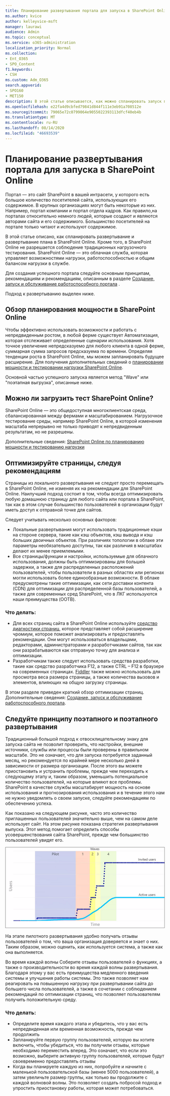 ```yaml
---
title: Планирование развертывания портала для запуска в SharePoint Online
ms.author: kvice
author: kelleyvice-msft
manager: laurawi
audience: Admin
ms.topic: conceptual
ms.service: o365-administration
localization_priority: Normal
ms.collection:
- Ent_O365
- SPO_Content
f1.keywords:
- CSH
ms.custom: Adm_O365
search.appverid:
- SPO160
- MET150
description: В этой статье описывается, как можно спланировать запуск портала в SharePoint Online и какие действия предпринять для успешного запуска.
ms.openlocfilehash: e22fa4d9cbfed79841d844f111e3eb91a708512e
ms.sourcegitcommit: 79065e72c0799064e9055022393113dfcf40eb4b
ms.translationtype: MT
ms.contentlocale: ru-RU
ms.lasthandoff: 08/14/2020
ms.locfileid: "46693539"
---
```

# <a name="planning-your-portal-launch-roll-out-plan-in-sharepoint-online"></a>Планирование развертывания портала для запуска в SharePoint Online

Портал — это сайт SharePoint в вашей интрасети, у которого есть большое количество посетителей сайта, использующих его содержимое. В крупных организациях могут быть некоторые из них. Например, портал компании и портал отдела кадров. Как правило,на порталах относительно немного людей, которые создают и являются авторами сайта и его содержимого. Большинство посетителей на портале только читают и используют содержимое.

В этой статье описано, как спланировать развертывание и развертывание плана в SharePoint Online. Кроме того, в SharePoint Online не разрешается соблюдение традиционных нагрузочного тестирования. SharePoint Online — это облачная служба, которая управляет возможностями нагрузки, работоспособностью и общим балансом нагрузки в службе.

Для создания успешного портала следуйте основным принципам, рекомендациям и рекомендациям, описанным в разделе [Создание, запуск и обслуживание работоспособного портала](https://go.microsoft.com/fwlink/?linkid=2105838) . 

Подход к развертыванию выделен ниже.

## <a name="overview-of-capacity-planning-in-sharepoint-online"></a>Обзор планирования мощности в SharePoint Online
Чтобы эффективно использовать возможности и работать с непредвиденным ростом, в любой ферме существует Автоматизация, которая отслеживает определенные сценарии использования. Хотя точное увеличение непредсказуемо для любого клиента в одной ферме, суммарная сумма запросов предсказуема по времени. Определяя тенденции роста в SharePoint Online, мы можем запланировать будущее расширение. Для получения дополнительных сведений о [планировании мощности и тестировании нагрузки SharePoint Online](capacity-planning-and-load-testing-sharepoint-online.md).

Основной частью успешного запуска является метод "Wave" или "поэтапная выгрузка", описанные ниже. 

## <a name="can-i-load-test-sharepoint-online"></a>Можно ли загрузить тест SharePoint Online?
SharePoint Online — это общедоступная многоклиентская среда, сбалансированная между фермами и масштабированием. Нагрузочное тестирование среды, например SharePoint Online, в которой изменения масштаба непрерывно не только приводят к непредвиденным результатам, но не разрешены. 

Дополнительные сведения:  [SharePoint Online по планированию мощности и тестированию нагрузки](capacity-planning-and-load-testing-sharepoint-online.md)

## <a name="optimize-pages-by-following-recommended-guidelines"></a>Оптимизируйте страницы, следуя рекомендациям
Страницы из локального развертывания не следует просто перемещать в SharePoint Online, не изменяя их на рекомендации для SharePoint Online. Наилучший подход состоит в том, чтобы всегда оптимизировать любую домашнюю страницу для любого сайта или портала в SharePoint, так как в этом случае большинство пользователей в организации будут иметь доступ к отправной точке для сайтов.

Следует учитывать несколько основных факторов:
- Локальные развертывания могут использовать традиционные кэши на стороне сервера, такие как кэш объектов, кэш вывода и кэш больших двоичных объектов. При различиях топологии в облаке эти параметры необязательно доступны, так как различия в масштабах делают их менее приемлемыми.
- Все страницы/функции и настройки, используемые для облачного использования, должны быть оптимизированы для большей задержки, а также для распределенных расположений пользователей, чтобы пользователи в разных областях или регионах могли использовать более единообразные возможности. В облаке предусмотрены такие оптимизации, как сети доставки контента (CDN) для оптимизации для распределенной базы пользователей, а также для современных сред SharePoint, что в ЛКГ используются наши преимущества (OOTB).

### <a name="what-to-do"></a>Что делать:
 - Для всех страниц сайта в SharePoint Online используйте [средство диагностики страниц](https://aka.ms/perftool), которое представляет собой расширение чромиум, которое поможет анализировать и предоставлять рекомендации. Они могут использоваться владельцами, редакторами, администраторами и разработчиками сайтов, так как они разрабатываются как отправную точку для анализа и оптимизации.
 - Разработчикам также следует использовать средства разработки, такие как средство разработчика F12, а также CTRL – F12 в браузере на современных страницах. [Fiddler](https://www.telerik.com/download/fiddler) также можно использовать для просмотра веса размера страницы, а также количества вызовов и элементов, влияющих на общую загрузку страницы. 

В этом разделе приведен краткий обзор оптимизации страниц.  Дополнительные сведения:  [Создание, запуск и обслуживание работоспособного портала](https://go.microsoft.com/fwlink/?linkid=2105838).

## <a name="follow-a-wave--phased-roll-out-approach"></a>Следуйте принципу поэтапного и поэтапного развертывания
Традиционный большой подход к отвосклицательному знаку для запуска сайта не позволит проверить, что настройки, внешние источники, службы или процессы были проверены в правильном масштабе. Это не означает, что для запуска потребуется заданный месяц, но рекомендуется по крайней мере несколько дней в зависимости от размера организации. После этого вы можете приостановить и устранить проблемы, прежде чем переходить к следующему этапу и, таким образом, уменьшить потенциальное количество пользователей, на которые влияют все проблемы. SharePoint в качестве службы масштабирует мощность на основе использования и прогнозирования использования и в течение этого нам не нужно уведомлять о своем запуске, следуйте рекомендациям по обеспечению успеха.
  
Как показано на следующем рисунке, часто это количество приглашенных пользователей значительно выше, чем на самом деле использует сайт. На этом рисунке показана стратегия развертывания выпуска. Этот метод помогает определить способы усовершенствования сайта SharePoint, прежде чем большинство пользователей увидят его.
  
![Диаграмма, показывающая приглашенных и активных пользователей](../media/0bc14a20-9420-4986-b9b9-fbcd2c6e0fb9.png)
  
На этапе пилотного развертывания удобно получать отзывы пользователей о том, что ваша организация доверяется и знает о них. Таким образом, можно оценить, как используется система, а также как она выполняется.
  
Во время каждой волны Соберите отзывы пользователей о функциях, а также о производительности во время каждой волны развертывания. Благодаря этому у вас есть преимущества медленного введения системы и улучшения работы системы. Это также позволяет нам реагировать на повышенную нагрузку при развертывании сайта до большего числа пользователей, а также в сочетании с соблюдением рекомендаций по оптимизации страниц, что позволяет пользователям получить положительную среду.

### <a name="what-to-do"></a>Что делать:
- Определите время каждого этапа и убедитесь, что у вас есть непредвиденная или временная возможность, прежде чем продолжить
- Запланируйте первую группу пользователей, которую вы хотите включить, чтобы убедиться, что вы получили отзывы, которые необходимо переместить вперед. Это означает, что если это возможно, выберите активную группу пользователей, которые будут своевременно предоставлять отзывы
- Когда вы планируете каждую из них, попробуйте и начните с маленькой пользовательской базы (менее 5000 пользователей), а затем увеличьте размер группы, как только вы продолжите с каждой волновой волны. Это позволяет создать побросой подход и упростить приостановку работы, которая может потребоваться.
